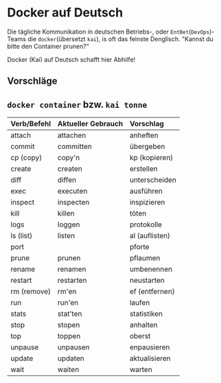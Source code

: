 # Docker auf Deutsch

Die tägliche Kommunikation in deutschen Betriebs-, oder `EntBet`(`DevOps`)-Teams die `docker`(übersetzt `kai`), is oft das feinste Denglisch.
"Kannst du bitte den Container prunen?"

Docker (Kai) auf Deutsch schafft hier Abhilfe!

## Vorschläge

## `docker container` bzw. `kai tonne`

| Verb/Befehl | Aktueller Gebrauch | Vorschlag |
| :--  | :--                | :-- |
| attach | attachen | anheften |
| commit | committen | übergeben |
| cp (copy) | copy'n | kp (kopieren) |
| create | createn | erstellen |
| diff | diffen | unterscheiden |
| exec | executen | ausführen |
| inspect | inspecten | inspizieren |
| kill | killen | töten |
| logs | loggen | protokolle |
| ls (list) | listen | al (auflisten) |
| port | | pforte |
| prune | prunen | pflaumen |
| rename | renamen | umbenennen |
| restart | restarten | neustarten |
| rm (remove) | rm'en | ef (entfernen) |
| run | run'en | laufen |
| stats | stat'ten | statistiken |
| stop | stopen | anhalten |
| top | toppen | oberst |
| unpause | unpausen | enpausieren |
| update | updaten | aktualisieren |
| wait | waiten | warten |
